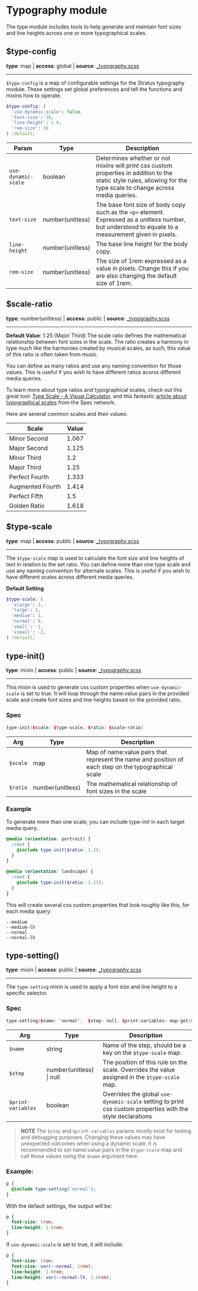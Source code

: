 # Typography module
The type module includes tools to help generate and maintain font sizes and line heights across one or more typographical scales.

## $type-config
**type**: map | **access**: global | **source**: [_typography.scss](https://github.com/MattMcAdams/stratus/blob/master/src/partials/_typography.scss)
_____
`$type-config` is a map of configurable settings for the Stratus typography module. These settings set global preferences and tell the functions and mixins how to operate.

```scss
$type-config: (
  'use-dynamic-scale': false,
  'text-size': 16,
  'line-height': 1.6,
  'rem-size': 16
) !default;
```

| Param | Type | Description |
| --- | --- | --- |
| `use-dynamic-scale` | boolean | Determines whether or not mixins will print css custom properties in addition to the static style rules, allowing for the type scale to change across media queries. |
| `text-size` | number(unitless) | The base font size of body copy such as the `<p>` element. Expressed as a unitless number, but understood to equate to a measurement given in pixels. |
| `line-height` | number(unitless) | The base line height for the body copy. |
| `rem-size` | number(unitless) | The size of 1rem expressed as a value in pixels. Change this if you are also changing the default size of 1rem. |

## $scale-ratio
**type**: number(unitless) | **access**: public | **source**: [_typography.scss](https://github.com/MattMcAdams/stratus/blob/master/src/partials/_typography.scss)
_____
**Default Value**: 1.25 (Major Third)
The scale ratio defines the mathematical relationship between font sizes in the scale. The ratio creates a harmony in type much like the harmonies created by musical scales, as such, this value of this ratio is often taken from music.

You can define as many ratios and use any naming convention for those values. This is useful if you wish to have different ratios acorss different media queries.

To learn more about type ratios and typographical scales, check out this great tool: [Type Scale - A Visual Calculator](https://type-scale.com/), and this fantastic [article about typographical scales](https://spec.fm/specifics/type-scale) from the Spec network.

Here are several common scales and their values:

| Scale | Value |
| --- | --- |
| Minor Second | 1.067 |
| Major Second | 1.125 |
| Minor Third | 1.2 |
| Major Third | 1.25 |
| Perfect Fourth | 1.333 |
| Augmented Fourth | 1.414 |
| Perfect Fifth | 1.5 |
| Golden Ratio | 1.618 |

## $type-scale
**type**: map | **access**: public | **source**: [_typography.scss](https://github.com/MattMcAdams/stratus/blob/master/src/partials/_typography.scss)
_____
The `$type-scale` map is used to calculate the font size and line heights of text in relation to the set ratio. You can define more than one type scale and use any naming convention for alternate scales. This is useful if you wish to have different scales across different media queries.

**Default Setting**
```scss
$type-scale: (
  'xlarge': 3,
  'large': 2,
  'medium': 1,
  'normal': 0,
  'small': -1,
  'xsmall': -2,
) !default;
```

## type-init()
**type**: mixin | **access**: public | **source**: [_typography.scss](https://github.com/MattMcAdams/stratus/blob/master/src/partials/_typography.scss)
_____
This mixin is used to generate css custom properties when `use-dynamic-scale` is set to true. It will loop through the name:value pairs in the provided scale and create font sizes and line heights based on the provided ratio.

### Spec
```scss
type-init($scale: $type-scale, $ratio: $scale-ratio)
```
| Arg | Type | Description |
| --- | --- | --- |
| `$scale` | map | Map of name:value pairs that represent the name and position of each step on the typographical scale |
| `$ratio` | number(unitless) | The mathematical relationship of font sizes in the scale |

### Example
To generate more than one scale, you can include type-init in each target media query.
```scss
@media (orientation: portrait) {
  :root {
    @include type-init($ratio: 1.2);
  }
}

@media (orientation: landscape) {
  :root {
    @include type-init($ratio: 1.25);
  }
}
```
This will create several css custom properties that look roughly like this, for each media query:
```
--medium
--medium-lh
--normal
--normal-lh
```

## type-setting()
**type**: mixin | **access**: public | **source**: [_typography.scss](https://github.com/MattMcAdams/stratus/blob/master/src/partials/_typography.scss)
_____
The `type-setting` mixin is used to apply a font size and line height to a specific selector.

### Spec
```scss
type-setting($name: 'normal',  $step: null, $print-variables: map-get($type-config, 'use-dynamic-scale'))
```
| Arg | Type | Description |
| --- | --- | --- |
| `$name` | string | Name of the step, should be a key on the `$type-scale` map. |
| `$step` | number(unitless) \| null | The position of this rule on the scale. Overrides the value assigned in the `$type-scale` map. |
| `$print-variables` | boolean | Overrides the global `use-dynamic-scale` setting to print css custom properties with the style declarations |

> **NOTE**
> The `$step` and `$print-variables` params mostly exist for testing and debugging purposes. Changing these values may have unexpected outcomes when using a dynamic scale. It is recommended to set name:value pairs in the `$type-scale` map and call those values using the `$name` argument here.

### Example:
```scss
p {
  @include type-setting('normal');
}
```
With the default settings, the output will be:
```css
p {
  font-size: 1rem;
  line-height: 1.6rem;
}
```
If `use-dynamic-scale` is set to true, it will include:
```css
p {
  font-size: 1rem;
  font-size: var(--normal, 1rem);
  line-height: 1.6rem;
  line-height: var(--normal-lh, 1.6rem);
}
```
